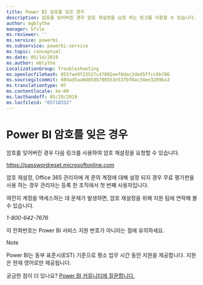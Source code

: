 ```yaml
---
title: Power BI 암호를 잊은 경우
description: 암호를 잊어버린 경우 암호 재설정을 요청 하는 링크를 사용할 수 있습니다.
author: mgblythe
manager: kfile
ms.reviewer: ''
ms.service: powerbi
ms.subservice: powerbi-service
ms.topic: conceptual
ms.date: 05/14/2019
ms.author: mblythe
LocalizationGroup: Troubleshooting
ms.openlocfilehash: 855fae9f23527c47802eef6dac2ded5ffcc8b786
ms.sourcegitcommit: 60dad5aa0d85db790553e537bf8ac34ee3289ba3
ms.translationtype: HT
ms.contentlocale: ko-KR
ms.lasthandoff: 05/29/2019
ms.locfileid: "65710332"
---
```

# <a name="forgot-your-password-for-power-bi"></a>Power BI 암호를 잊은 경우

암호를 잊어버린 경우 다음 링크를 사용하여 암호 재설정을 요청할 수 있습니다.

<https://passwordreset.microsoftonline.com>

암호 재설정, Office 365 관리자에 게 문의 계정에 대해 설정 되지 경우 무료 평가판을 사용 하는 경우 관리자는 등록 한 조직에서 첫 번째 사용자입니다.

여전히 계정을 액세스하는 데 문제가 발생하면, 암호 재설정을 위해 지원 팀에 연락해 볼 수 있습니다.

*1-800-642-7676*

이 전화번호는 Power BI 서비스 지원 번호가 아니라는 점에 유의하세요.

> [!NOTE]
> Power BI는 동부 표준시(EST) 기준으로 평소 업무 시간 동안 지원을 제공합니다. 지원은 현재 영어로만 제공됩니다.

궁금한 점이 더 있나요? [Power BI 커뮤니티에 질문합니다.](http://community.powerbi.com/)
